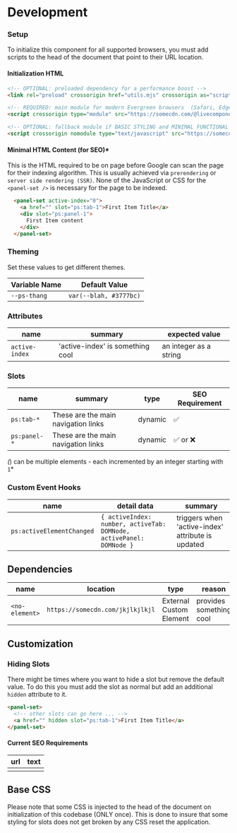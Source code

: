 # Development
### Setup
To initialize this component for all supported browsers, you must add scripts to the head of the document that point to their URL location.

#### Initialization HTML
```html
<!-- OPTIONAL: preloaded dependency for a performance boost -->
<link rel="preload" crossorigin href="utils.mjs" crossorigin as="script"/>

<!-- REQUIRED: main module for modern Evergreen browsers  (Safari, Edge, Chrome, Mobile Safari, and Firefox) -->
<script crossorigin type="module" src="https://somecdn.com/@livecomponents/panel-set/master/panel-set.mjs"></script>

<!-- OPTIONAL: fallback module if BASIC STYLING and MINIMAL FUNCTIONAL SUPPORT for older browsers -->
<script crossorigin nomodule type="text/javascript" src="https://somecdn.com/@livecomponents/panel-set/master/panel-set.js"></script>
```

#### Minimal HTML Content (for SEO)*
This is the HTML required to be on page before Google can scan the page for their indexing algorithm. This is usually achieved via `prerendering` or `server side rendering (SSR)`. None of the JavaScript or CSS for the `<panel-set />` is necessary for the page to be indexed.

```html
  <panel-set active-index="0">
    <a href="" slot="ps:tab-1">First Item Title</a>
    <div slot="ps:panel-1">
      First Item content
    </div>
  </panel-set>
```

### Theming
Set these values to get different themes.

| **Variable Name** | **Default Value** |
| --- | --- |
| `--ps-thang` | `var(--blah, #3777bc)` |

### Attributes
| **name** | **summary** | **expected value** |
| --- | --- | --- |
| `active-index` | 'active-index' is something cool | an integer as a string |

### Slots
| **name** | **summary** | **type** | **SEO Requirement** |
| --- | --- | --- | --- |
| `ps:tab-*` | These are the main navigation links | dynamic | ✅ |
| `ps:panel-*` | These are the main navigation links | dynamic | ✅ or ❌ |
*(*) can be multiple elements - each incremented by an integer starting with `1`*

### Custom Event Hooks
| **name** | **detail data** | **summary** |
| --- | --- | --- |
| `ps:activeElementChanged` | `{ activeIndex: number, activeTab: DOMNode, activePanel: DOMNode }` | triggers when 'active-index' attribute is updated |

## Dependencies
| **name** | **location** | **type** | **reason** | **swappable** |
| --- | --- | --- | --- | --- |
| `<no-element>` | `https://somecdn.com/jkjlkjlkjl` | External Custom Element | provides something cool | ✅ or ❌ |

## Customization

### Hiding Slots
There might be times where you want to hide a slot but remove the default value. To do this you must add the slot as normal but add an additional `hidden` attribute to it.
```html
<panel-set>
  <!-- other slots can go here ... -->
  <a href="" hidden slot="ps:tab-1">First Item Title</a>
</panel-set>
``` 

#### Current SEO Requirements 
| **url** | **text** |
| --- | --- |
| | |


## Base CSS
Please note that some CSS is injected to the head of the document on initialization of this codebase (ONLY once). This is done to insure that some styling for slots does not get broken by any CSS reset the application.

<!--
## NPM Scripts
| **command** | **summary** |
| --- | --- |
| `npm run build` | handles compression. The main file is compressed to brotli and the fallback file (or 'nomodule' file) is compressed to gzip |
| `npm run test` | runs `npm run test:unit` and `npm run test:e2e` |
| `npm run test:unit` | runs unit tests | 
| `npm run test:e2e` | runs end-to-end tests |
| `npm run start` | runs an dev server to test the component (port 5000) |
-->